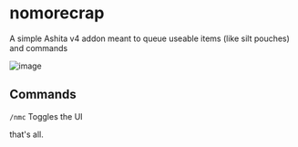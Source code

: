 # nomorecrap

A simple Ashita v4 addon meant to queue useable items (like silt pouches) and commands

![image](https://github.com/user-attachments/assets/74443bad-e1dd-4f05-abf3-16005f41de43)

## Commands
`/nmc` Toggles the UI

that's all.
